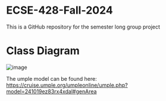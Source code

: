 # ECSE-428-Fall-2024
This is a GitHub repository for the semester long group project


# Class Diagram

![image](https://github.com/user-attachments/assets/bcbcbb06-c586-4512-8998-e3e4d6fd28ef)

The umple model can be found here: https://cruise.umple.org/umpleonline/umple.php?model=241019ez83rx4xdal#genArea
